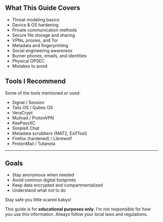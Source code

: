 
##  What This Guide Covers

- Threat modeling basics
- Device & OS hardening
- Private communication methods
- Secure file storage and sharing
- VPNs, proxies, and Tor
- Metadata and fingerprinting
- Social engineering awareness
- Burner phones, emails, and identities
- Physical OPSEC
- Mistakes to avoid


## Tools I Recommend

Some of the tools mentioned or used:

- Signal / Session
- Tails OS / Qubes OS
- VeraCrypt
- Mullvad / ProtonVPN
- KeePassXC
- SimpleX Chat
- Metadata scrubbers (MAT2, ExifTool)
- Firefox (hardened) / Librewolf
- ProtonMail / Tutanota

---

## Goals

- Stay anonymous when needed
- Avoid common digital footprints
- Keep data encrypted and compartmentalized
- Understand what *not* to do



Stay safe you little scared babys! 


This guide is for **educational purposes only**. I'm not responsible for how you use this information. Always follow your local laws and regulations.
